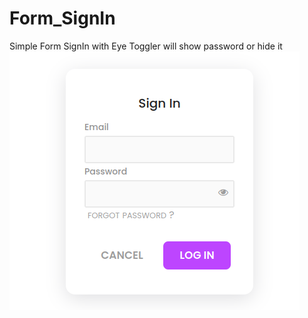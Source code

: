 # Form_SignIn
 Simple Form SignIn with Eye Toggler will show password or hide it\
 ![alt_logo](result.png)
